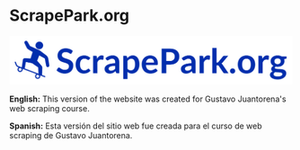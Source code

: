 # ScrapePark.org

![ScrapePark.org Logo](images/logo.svg)

**English:** This version of the website was created for Gustavo Juantorena's web scraping course.

**Spanish:** Esta versión del sitio web fue creada para el curso de web scraping de Gustavo Juantorena. 